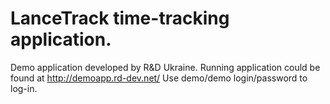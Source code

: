 # LanceTrack time-tracking application.

Demo application developed by R&amp;D Ukraine.
Running application could be found at http://demoapp.rd-dev.net/
Use demo/demo login/password to log-in.
